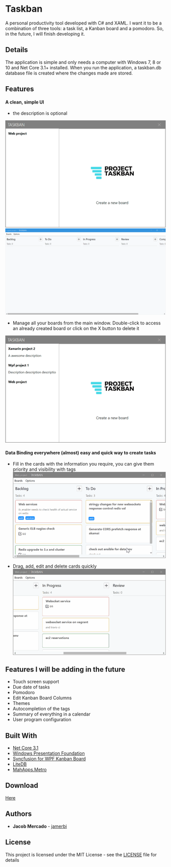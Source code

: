 # Taskban

A personal productivity tool developed with C# and XAML. I want it to be a combination of three tools: a task list, a Kanban board and a pomodoro. So, in the future, I will finish developing it.

## Details

The application is simple and only needs a computer with Windows 7, 8 or 10 and Net Core 3.1+ installed. When you run the application, a taskban.db database file is created where the changes made are stored.

## Features

#### A clean, simple UI
* the description is optional

![Image of app](Taskban.WPF/readmeimages/features4.gif)
![Image of app](Taskban.WPF/readmeimages/features5.png)

* Manage all your boards from the main window. Double-click to access an already created board or click on the X button to delete it

![Image of app](Taskban.WPF/readmeimages/features2.gif)

#### Data Binding everywhere (almost) easy and quick way to create tasks
* Fill in the cards with the information you require, you can give them priority and visibility with tags
![Image of app](Taskban.WPF/readmeimages/features1.gif)

* Drag, add, edit and delete cards quickly
![Image of app](Taskban.WPF/readmeimages/features3.gif)

## Features I will be adding in the future
* Touch screen support
* Due date of tasks
* Pomodoro
* Edit Kanban Board Columns
* Themes
* Autocompletion of the tags
* Summary of everything in a calendar
* User program configuration

## Built With
* [Net Core 3.1](https://dotnet.microsoft.com/download/dotnet-core/3.1)
* [Windows Presentation Foundation](https://docs.microsoft.com/en-us/visualstudio/designers/getting-started-with-wpf)
* [Syncfusion for WPF Kanban Board](https://www.syncfusion.com/wpf-ui-controls/kanban-board)
* [LiteDB](https://www.litedb.org/) 
* [MahApps.Metro](https://mahapps.com/)

## Download
[Here](https://github.com/jamerbi/Taskban/releases/tag/v0.1.0)

## Authors

* **Jacob Mercado** - [jamerbi](https://github.com/jamerbi)

## License

This project is licensed under the MIT License - see the [LICENSE](LICENSE) file for details
